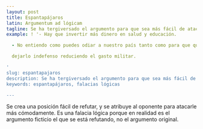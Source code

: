 ```yaml
---
layout: post
title: Espantapájaros
latin: Argumentum ad lógicam
tagline: Se ha tergiversado el argumento para que sea más fácil de atacar.
example: ! '- Hay que invertir más dinero en salud y educación.

  - No entiendo como puedes odiar a nuestro país tanto como para que quieras

  dejarlo indefenso reduciendo el gasto militar.

'
slug: espantapajaros
description: Se ha tergiversado el argumento para que sea más fácil de atacar.
keywords: espantapájaros, falacias lógicas

---
```

Se crea una posición fácil de refutar, y se atribuye al oponente para atacarle más cómodamente. Es una falacia lógica porque en realidad es el argumento ficticio el que se está refutando, no el argumento original.
